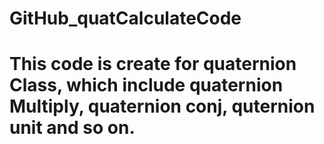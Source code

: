 # GitHub_quatCalculateCode
# This code is create for quaternion Class, which include quaternion Multiply, quaternion conj, quternion unit and so on.
